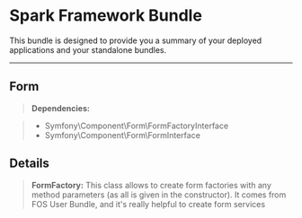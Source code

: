 Spark Framework Bundle
======================


This bundle is designed to provide you a summary of your deployed applications and your standalone bundles.  

----------

Form
----
> **Dependencies:**

   > - Symfony\Component\Form\FormFactoryInterface
   > - Symfony\Component\Form\FormInterface

Details
--------
> **FormFactory:**
This class allows to create form factories with any method parameters (as all is given in the constructor). It comes from FOS User Bundle, and it's really helpful to create form services 